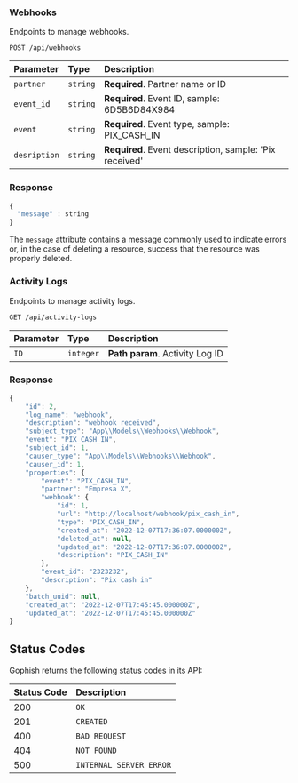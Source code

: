 ### Webhooks
Endpoints to manage webhooks.


```http
POST /api/webhooks
```

| Parameter | Type | Description |
| :--- | :--- | :--- |
| `partner` | `string` | **Required**. Partner name or ID |
| `event_id` | `string` | **Required**. Event ID, sample: 6D5B6D84X984 |
| `event` | `string` | **Required**. Event type, sample: PIX_CASH_IN |
| `desription` | `string` | **Required**. Event description, sample: 'Pix received' |

### Response

```javascript
{
  "message" : string
}
```

The `message` attribute contains a message commonly used to indicate errors or, in the case of deleting a resource, success that the resource was properly deleted.

### Activity Logs
Endpoints to manage activity logs.


```http
GET /api/activity-logs
```

| Parameter | Type | Description |
| :--- | :--- | :--- |
| `ID` | `integer` | **Path param**. Activity Log ID |


### Response

```javascript
{
    "id": 2,
    "log_name": "webhook",
    "description": "webhook received",
    "subject_type": "App\\Models\\Webhooks\\Webhook",
    "event": "PIX_CASH_IN",
    "subject_id": 1,
    "causer_type": "App\\Models\\Webhooks\\Webhook",
    "causer_id": 1,
    "properties": {
        "event": "PIX_CASH_IN",
        "partner": "Empresa X",
        "webhook": {
            "id": 1,
            "url": "http://localhost/webhook/pix_cash_in",
            "type": "PIX_CASH_IN",
            "created_at": "2022-12-07T17:36:07.000000Z",
            "deleted_at": null,
            "updated_at": "2022-12-07T17:36:07.000000Z",
            "description": "PIX_CASH_IN"
        },
        "event_id": "2323232",
        "description": "Pix cash in"
    },
    "batch_uuid": null,
    "created_at": "2022-12-07T17:45:45.000000Z",
    "updated_at": "2022-12-07T17:45:45.000000Z"
}
```

## Status Codes

Gophish returns the following status codes in its API:

| Status Code | Description |
| :--- | :--- |
| 200 | `OK` |
| 201 | `CREATED` |
| 400 | `BAD REQUEST` |
| 404 | `NOT FOUND` |
| 500 | `INTERNAL SERVER ERROR` |

